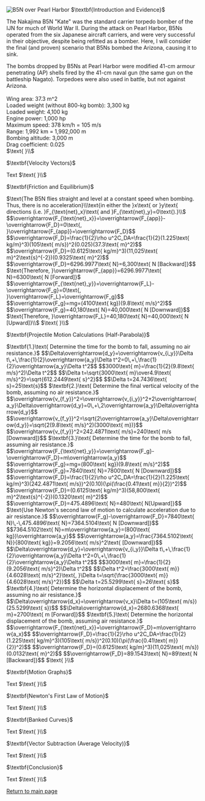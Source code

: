 <html>
<head>
<title>CSI Project - Scenario 3</title>
<script type="text/x-mathjax-config">
  MathJax.Hub.Config({tex2jax: {inlineMath: [['$','$'], ['\\(','\\)']]}});
</script>
<script type="text/javascript" async
  src="https://cdn.mathjax.org/mathjax/latest/MathJax.js?config=TeX-AMS_CHTML">
</script>
</head>
<body>
<img src="https://upload.wikimedia.org/wikipedia/commons/c/c4/Pearl_Harbor-_Nakajima_B5N2_over_Hickam-_80G178985.jpg" alt="B5N over Pearl Harbor">
$\textbf{Introduction and Evidence}$
<p>
The Nakajima B5N "Kate" was the standard carrier torpedo bomber of the IJN for much of World War II. During the attack on Pearl Harbor, B5Ns operated from the six Japanese aircraft carriers, and were very successful in their objective, despite being refitted as a bomber. Here, I will consider the final (and proven) scenario that B5Ns bombed the Arizona, causing it to sink.
</p>
<p>
The bombs dropped by B5Ns at Pearl Harbor were modified 41-cm armour penetrating (AP) shells fired by the 41-cm naval gun (the same gun on the battleship Nagato). Torpedoes were also used in battle, but not against Arizona.<br><br>
Wing area: 37.3 m^2<br>
Loaded weight (without 800-kg bomb): 3,300 kg<br>
Loaded weight: 4,100 kg<br>
Engine power: 1,000 hp<br>
Maximum speed: 378 km/h = 105 m/s<br>
Range: 1,992 km = 1,992,000 m<br>
Bombing altitude: 3,000 m<br>
Drag coefficient: 0.025<br>
$\text{ }\\$
</p>
$\textbf{Velocity Vectors}$
<p>
Text
$\text{ }\\$
</p>
$\textbf{Friction and Equilibrium}$
<p>
$\text{The B5N flies straight and level at a constant speed when bombing. Thus, there is no acceleration}\\\text{in either the }x\text{ or }y\text{ directions (i.e. }F_{\text{net}_x}\text{ and }F_{\text{net}_y}=0\text{).}\\$
$$\overrightarrow{F_{\text{net}_x}}=\overrightarrow{F_{app}}-\overrightarrow{F_D}=0\text{, }\overrightarrow{F_{app}}=\overrightarrow{F_D}$$
$$\overrightarrow{F_D}=\frac{1}{2}\rho u^2C_DA=\frac{1}{2}(1.225\text{ kg/m}^3)(105\text{ m/s})^2(0.025)(37.3\text{ m}^2)$$
$$\overrightarrow{F_D}=(0.6125\text{ kg/m}^3)(11,025\text{ m}^2\text{s}^{-2})(0.9325\text{ m}^2)$$
$$\overrightarrow{F_D}=6296.9977\text{ N}=6,300\text{ N [Backward]}$$
$\text{Therefore, }\overrightarrow{F_{app}}=6296.9977\text{ N}=6300\text{ N [Forward]}$
$$\overrightarrow{F_{\text{net}_y}}=\overrightarrow{F_L}-\overrightarrow{F_g}=0\text{, }\overrightarrow{F_L}=\overrightarrow{F_g}$$
$$\overrightarrow{F_g}=mg=(4100\text{ kg})(9.8\text{ m/s}^2)$$
$$\overrightarrow{F_g}=40,180\text{ N}=40,000\text{ N [Downward]}$$
$\text{Therefore, }\overrightarrow{F_L}=40,180\text{ N}=40,000\text{ N [Upward]}\\$
$\text{ }\\$
</p>
$\textbf{Projectile Motion Calculations (Half-Parabola)}$
<p>
$\textbf{1.}\text{ Determine the time for the bomb to fall, assuming no air resistance.}$
$$\Delta\overrightarrow{d_y}=\overrightarrow{v_{i_y}}\Delta t\,+\,\frac{1}{2}\overrightarrow{a_y}\Delta t^2=0\,+\,\frac{1}{2}\overrightarrow{a_y}\Delta t^2$$
$$3000\text{ m}=\frac{1}{2}(9.8\text{ m/s}^2)\Delta t^2$$
$$\Delta t=\sqrt{3000\text{ m}\over4.9\text{ m/s}^2}=\sqrt{612.2449\text{ s}^2}$$
$$\Delta t=24.7436\text{ s}=25\text{s}$$
$\textbf{2.}\text{ Determine the final vertical velocity of the bomb, assuming no air resistance.}$
$$\overrightarrow{v_{f_y}}^2=\overrightarrow{v_{i_y}}^2+2\overrightarrow{a_y}\Delta\overrightarrow{d_y}=0\,+\,2\overrightarrow{a_y}\Delta\overrightarrow{d_y}$$
$$\overrightarrow{v_{f_y}}^2=\sqrt{2\overrightarrow{a_y}\Delta\overrightarrow{d_y}}=\sqrt{2(9.8\text{ m/s}^2)(3000\text{ m})}$$
$$\overrightarrow{v_{f_y}}^2=242.4871\text{ m/s}=240\text{ m/s [Downward]}$$
$\textbf{3.}\text{ Determine the time for the bomb to fall, assuming air resistance.}$ $$\overrightarrow{F_{\text{net}_y}}=\overrightarrow{F_g}-\overrightarrow{F_D}=m\overrightarrow{a_y}$$
$$\overrightarrow{F_g}=mg=(800\text{ kg})(9.8\text{ m/s}^2)$$
$$\overrightarrow{F_g}=7840\text{ N}=7800\text{ N [Downward]}$$ $$\overrightarrow{F_D}=\frac{1}{2}\rho u^2C_DA=\frac{1}{2}(1.225\text{ kg/m}^3)(242.4871\text{ m/s})^2(0.10)(\pi(\frac{0.41\text{ m}}{2})^2)$$
$$\overrightarrow{F_D}=(0.6125\text{ kg/m}^3)(58,800\text{ m}^2\text{s}^{-2})(0.1320\text{ m}^2)$$
$$\overrightarrow{F_D}=475.4896\text{ N}=480\text{ N[Upward]}$$
$\text{Use Newton's second law of motion to calculate acceleration due to air resistance.}$
$$\overrightarrow{F_g}-\overrightarrow{F_D}=7840\text{ N}\,-\,475.4896\text{ N}=7364.5104\text{ N [Downward]}$$
$$7364.5102\text{ N}=m\overrightarrow{a_y}=(800\text{ kg})\overrightarrow{a_y}$$
$$\overrightarrow{a_y}=\frac{7364.5102\text{ N}}{800\text{ kg}}=9.2056\text{ m/s}^2\text{ [Downward]}$$
$$\Delta\overrightarrow{d_y}=\overrightarrow{v_{i_y}}\Delta t\,+\,\frac{1}{2}\overrightarrow{a_y}\Delta t^2=0\,+\,\frac{1}{2}\overrightarrow{a_y}\Delta t^2$$
$$3000\text{ m}=\frac{1}{2}(9.2056\text{ m/s}^2)\Delta t^2$$
$$\Delta t^2=\frac{3000\text{ m}}{4.6028\text{ m/s}^2}\text{, }\Delta t=\sqrt{\frac{3000\text{ m}}{4.6028\text{ m/s}^2}}$$
$$\Delta t=25.5299\text{ s}=26\text{ s}$$
$\textbf{4.}\text{ Determine the horizontal displacement of the bomb, assuming no air resistance.}$
$$\Delta\overrightarrow{d_x}=\overrightarrow{v_x}\Delta t=(105\text{ m/s})(25.5299\text{ s})$$
$$\Delta\overrightarrow{d_x}=2680.6368\text{ m}=2700\text{ m [Forward]}$$
$\textbf{5.}\text{ Determine the horizontal displacement of the bomb, assuming air resistance.}$
$$\overrightarrow{F_{\text{net}_x}}=\overrightarrow{F_D}=m\overrightarrow{a_x}$$
$$\overrightarrow{F_D}=\frac{1}{2}\rho u^2C_DA=\frac{1}{2}(1.225\text{ kg/m}^3)(105\text{ m/s})^2(0.10)(\pi(\frac{0.41\text{ m}}{2})^2)$$
$$\overrightarrow{F_D}=(0.6125\text{ kg/m}^3)(11,025\text{ m/s})(0.0132\text{ m}^2)$$
$$\overrightarrow{F_D}=89.1543\text{ N}=89\text{ N [Backward]}$$
$\text{ }\\$
</p>
$\textbf{Motion Graphs}$
<p>
Text
$\text{ }\\$
</p>
$\textbf{Newton's First Law of Motion}$
<p>
Text
$\text{ }\\$
</p>
$\textbf{Banked Curves}$
<p>
Text
$\text{ }\\$
</p>
$\textbf{Vector Subtraction (Average Velocity)}$
<p>
Text
$\text{ }\\$
</p>
$\textbf{Conclusion}$
<p>
Text
$\text{ }\\$
</p>
<a href="https://jchenrgss.github.io/index.html">Return to main page</a><br>
</body>
</html>
